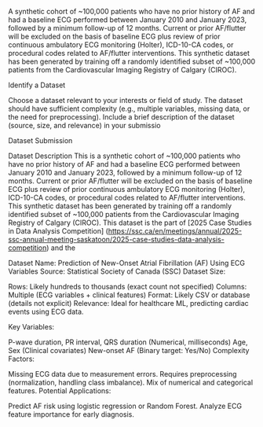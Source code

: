 A synthetic cohort of ~100,000 patients who have no prior history of AF and had a baseline ECG performed between January 2010 and January 2023, 
followed by a minimum follow-up of 12 months. Current or prior AF/flutter will be excluded on the basis of baseline ECG plus review of prior 
continuous ambulatory ECG monitoring (Holter), ICD-10-CA codes, or procedural codes related to AF/flutter interventions. This synthetic dataset has been 
generated by training off a randomly identified subset of ~100,000 patients from the Cardiovascular Imaging Registry of Calgary (CIROC).

Identify a Dataset

Choose a dataset relevant to your interests or field of study.
The dataset should have sufficient complexity (e.g., multiple variables, missing data, or the need for preprocessing).
Include a brief description of the dataset (source, size, and relevance) in your submissio

Dataset Submission

Dataset Description 
This is a synthetic cohort of ~100,000 patients who have no prior history of AF and had a baseline ECG performed 
between January 2010 and January 2023, followed by a minimum follow-up of 12 months. 
Current or prior AF/flutter will be excluded on the basis of baseline ECG plus review of prior 
continuous ambulatory ECG monitoring (Holter), ICD-10-CA codes, or procedural codes related to AF/flutter interventions. 
This synthetic dataset has been generated by training off a randomly identified subset of ~100,000 patients from the 
Cardiovascular Imaging Registry of Calgary (CIROC).
This dataset is the part of [2025 Case Studies in Data Analysis Competition] (https://ssc.ca/en/meetings/annual/2025-ssc-annual-meeting-saskatoon/2025-case-studies-data-analysis-competition) and the 


Dataset Name: Prediction of New-Onset Atrial Fibrillation (AF) Using ECG Variables
Source: Statistical Society of Canada (SSC)
Dataset Size:

Rows: Likely hundreds to thousands (exact count not specified)
Columns: Multiple (ECG variables + clinical features)
Format: Likely CSV or database (details not explicit)
Relevance: Ideal for healthcare ML, predicting cardiac events using ECG data.

Key Variables:

P-wave duration, PR interval, QRS duration (Numerical, milliseconds)
Age, Sex (Clinical covariates)
New-onset AF (Binary target: Yes/No)
Complexity Factors:

Missing ECG data due to measurement errors.
Requires preprocessing (normalization, handling class imbalance).
Mix of numerical and categorical features.
Potential Applications:

Predict AF risk using logistic regression or Random Forest.
Analyze ECG feature importance for early diagnosis.